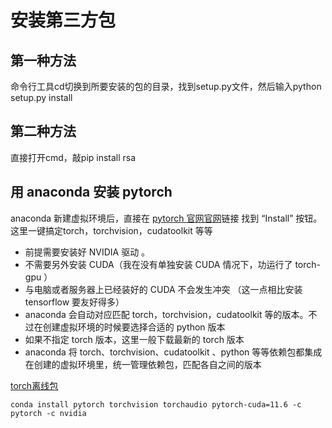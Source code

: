# 安装第三方包

## 第一种方法

命令行工具cd切换到所要安装的包的目录，找到setup.py文件，然后输入python setup.py install

## 第二种方法

直接打开cmd，敲pip install rsa

## 用 anaconda 安装 pytorch

anaconda 新建虚拟环境后，直接在 [pytorch 官网官网](https://pytorch.org/get-started/locally/)链接 找到 “Install” 按钮。
这里一键搞定torch，torchvision，cudatoolkit 等等

- 前提需要安装好 NVIDIA 驱动 。
- 不需要另外安装 CUDA（我在没有单独安装 CUDA 情况下，功运行了 torch-gpu ）
- 与电脑或者服务器上已经装好的 CUDA 不会发生冲突 （这一点相比安装 tensorflow 要友好得多）
- anaconda 会自动对应匹配 torch，torchvision，cudatoolkit 等的版本。不过在创建虚拟环境的时候要选择合适的 python 版本
- 如果不指定 torch 版本，这里一般下载最新的 torch 版本
- anaconda 将 torch、torchvision、cudatoolkit 、python 等等依赖包都集成在创建的虚拟环境里，统一管理依赖包，匹配各自之间的版本

[torch离线包](https://download.pytorch.org/whl/torch_stable.html)

`conda install pytorch torchvision torchaudio pytorch-cuda=11.6 -c pytorch -c nvidia`
